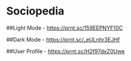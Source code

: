 # Sociopedia

##Light Mode -
https://prnt.sc/159EEPNYF10C

##Dark Mode -
https://prnt.sc/_eULnhr3EJHf

##User Profile -
https://prnt.sc/H2f97dxZ0Uwe
